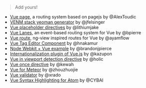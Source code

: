 > Add yours!

- [Vue page](https://github.com/AlexToudic/vue-page), a routing system based on pagejs by @AlexToudic
- [VENM stack yeoman generator](https://github.com/jfelsinger/generator-venm) by @jfelsinger
- [Vue placeholder directives](https://github.com/lithiumjake/vue-placeholders) by @lithiumjake
- [Vue Lanes](https://github.com/bpierre/vue-lanes), an event-based routing system for Vue by @bpierre
- [Vue route](https://github.com/ayamflow/vue-route), ng-view inspired routes for Vue by @ayamflow
- [Vue Tag Editor Component](https://github.com/hnakamur/vue.tag-editor.js) by @hnakamur
- [Node Webkit + Vue example](https://github.com/brandonjpierce/node-webkit-boilerplate) by @brandonjpierce
- [Internationalization plugin of Vue.js](https://github.com/kazupon/vue-i18n) by @kazupon
- [Vue in viewport detection directive](https://github.com/holic/vue-viewport) by @holic
- [Vue once directive](https://github.com/kewah/vue-once) by @kewah
- [Vue for Meteor](https://github.com/zhouzhuojie/meteor-vue) by @zhouzhuojie
- [Vue validator](https://github.com/xrado/vue-validator) by @xrado
- [Vue Syntax Highlighting for Atom](https://atom.io/packages/language-vue-component) by @CYBAI